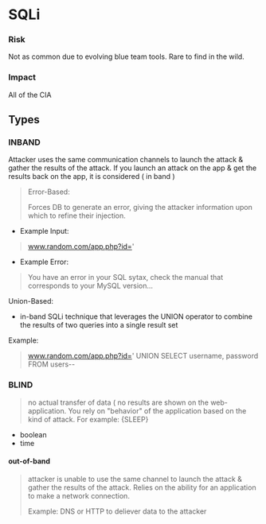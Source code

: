 # SQLi

### Risk
Not as common due to evolving blue team tools. Rare to find in the wild.

### Impact
All of the CIA 

## Types

### INBAND
Attacker uses the same communication channels to launch the attack & gather the results of the attack.
If you launch an attack on the app & get the results back on the app, it is considered ( in band )

> Error-Based:
>
> Forces DB to generate an error, giving the attacker information upon which to refine their injection.

* Example Input:
> www.random.com/app.php?id='

* Example Error:
> You have an error in your SQL sytax, check the manual that corresponds to your MySQL version...


Union-Based: 
- in-band SQLi technique that leverages the UNION operator to combine the results of two queries into a single result set

Example:
> www.random.com/app.php?id=' UNION SELECT username, password FROM users--


### BLIND
 > no actual transfer of data ( no results are shown on the web-application. You rely on "behavior" of the application based on the kind of attack. For example: {SLEEP}
  
  - boolean
  - time    


#### out-of-band
> attacker is unable to use the same channel to launch the attack & gather the results of the attack. Relies on the ability for an application to make a network connection.
>
> Example: DNS or HTTP to deliever data to the attacker

 
